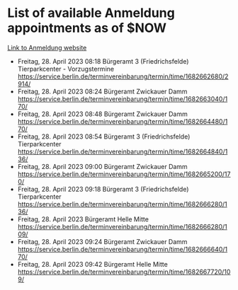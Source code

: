 # List of available Anmeldung appointments as of $NOW
[Link to Anmeldung website](https://service.berlin.de/terminvereinbarung/termin/tag.php?termin=1&anliegen[]=120686&dienstleisterlist=122210,122217,327316,122219,327312,122227,327314,122231,327346,122243,327348,122254,122252,329742,122260,329745,122262,329748,122271,327278,122273,327274,122277,327276,330436,122280,327294,122282,327290,122284,327292,122291,327270,122285,327266,122286,327264,122296,327268,150230,329760,122297,327286,122294,327284,122312,329763,122314,329775,122304,327330,122311,327334,122309,327332,317869,122281,327352,122279,329772,122283,122276,327324,122274,327326,122267,329766,122246,327318,122251,327320,122257,327322,122208,327298,122226,327300&herkunft=http%3A%2F%2Fservice.berlin.de%2Fdienstleistung%2F120686%2F)
- Freitag, 28. April 2023 08:18 Bürgeramt 3 (Friedrichsfelde) Tierparkcenter - Vorzugstermine https://service.berlin.de/terminvereinbarung/termin/time/1682662680/2914/
- Freitag, 28. April 2023 08:24 Bürgeramt Zwickauer Damm https://service.berlin.de/terminvereinbarung/termin/time/1682663040/170/
- Freitag, 28. April 2023 08:48 Bürgeramt Zwickauer Damm https://service.berlin.de/terminvereinbarung/termin/time/1682664480/170/
- Freitag, 28. April 2023 08:54 Bürgeramt 3 (Friedrichsfelde) Tierparkcenter https://service.berlin.de/terminvereinbarung/termin/time/1682664840/136/
- Freitag, 28. April 2023 09:00 Bürgeramt Zwickauer Damm https://service.berlin.de/terminvereinbarung/termin/time/1682665200/170/
- Freitag, 28. April 2023 09:18 Bürgeramt 3 (Friedrichsfelde) Tierparkcenter https://service.berlin.de/terminvereinbarung/termin/time/1682666280/136/
- Freitag, 28. April 2023  Bürgeramt Helle Mitte https://service.berlin.de/terminvereinbarung/termin/time/1682666280/109/
- Freitag, 28. April 2023 09:24 Bürgeramt Zwickauer Damm https://service.berlin.de/terminvereinbarung/termin/time/1682666640/170/
- Freitag, 28. April 2023 09:42 Bürgeramt Helle Mitte https://service.berlin.de/terminvereinbarung/termin/time/1682667720/109/
